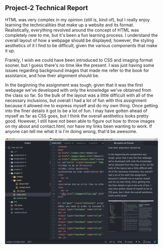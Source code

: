 ## Project-2 Technical Report
HTML was very complex in my opinion (still is, kind of), but I really enjoy learning the technicalities that make up a website and its format. Realistically, everything revolved around the concept of HTML was completely new to me, but it's been a fun learning process. I understand the overall layout of how a webpage should be displayed, however, the styling aesthetics of it I find to be difficult, given the various components that make it up.

Frankly, I wish we could have been introduced to CSS and imaging format sooner, but I guess there's no time like the present. I was just having some issues regarding background images that made me refer to the book for assistance, and how their alignment should be.

In the beginning the assignment was tough, given that it was the first webpage we've developed with only the knowledge we've obtained from the class so far. So the bulk of the layout was a little difficult with all of the necessary inclusions, but overall I had a lot of fun with this assignment because it allowed me to express myself and do my own thing. Once getting into the finer details it got to be a lot of fun. I may have gotten ahead of myself as far as CSS goes, but I think the overall aesthetics looks pretty good.
However, I still have not been able to figure out how to throw images on my about and contact.html, nor have my links been wanting to work. If anyone can tell me what it is I'm doing wrong, that'd be awesome.

![image](./images/ScreenShot.jpg)
